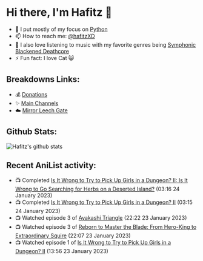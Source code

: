 # Hi there, I'm Hafitz 👋
- 🐍 I put mostly of my focus on [Python](https://python.org)
- 📫 How to reach me: [@hafitzXD](https://t.me/hafitzXD)
- 🎵 I also love listening to music with my favorite genres being [Symphonic Blackened Deathcore](https://youtu.be/qyYmS_iBcy4)
- ⚡ Fun fact: I love Cat 😺

## Breakdowns Links:
- 💰 [Donations](https://t.me/TheBreakdowns/2)
- ✨ [Main Channels](https://t.me/TheBreakdowns)
- ☁️ [Mirror Leech Gate](https://t.me/BreakdownsGate)

## Github Stats:
![Hafitz's github stats](https://github-readme-stats.vercel.app/api?username=breakdowns&show_icons=true&count_private=true&bg_color=00000000&text_color=777)

## Recent AniList activity:
<!-- ANILIST_ACTIVITY:start -->

-   📺 Completed [Is It Wrong to Try to Pick Up Girls in a Dungeon? II: Is It Wrong to Go Searching for Herbs on a Deserted Island?](https://anilist.co/anime/112125) (03:16 24 January 2023)
-   📺 Completed [Is It Wrong to Try to Pick Up Girls in a Dungeon? II](https://anilist.co/anime/101167) (03:15 24 January 2023)
-   📺 Watched episode 3 of [Ayakashi Triangle](https://anilist.co/anime/142849) (22:22 23 January 2023)
-   📺 Watched episode 3 of [Reborn to Master the Blade: From Hero-King to Extraordinary Squire](https://anilist.co/anime/142193) (22:07 23 January 2023)
-   📺 Watched episode 1 of [Is It Wrong to Try to Pick Up Girls in a Dungeon? II](https://anilist.co/anime/101167) (13:56 23 January 2023)

<!-- ANILIST_ACTIVITY:end -->
